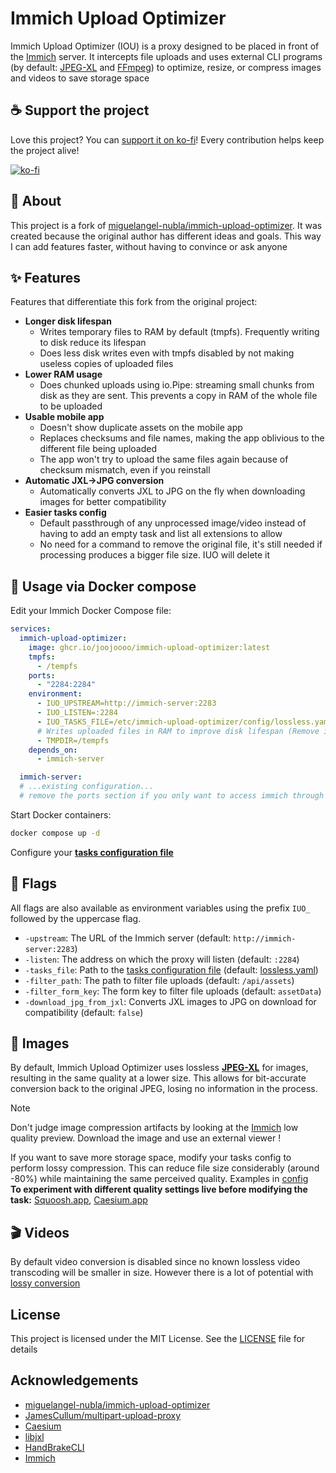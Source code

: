 # Immich Upload Optimizer
Immich Upload Optimizer (IOU) is a proxy designed to be placed in front of the [Immich](https://immich.app/) server. It intercepts file uploads and uses external CLI programs (by default: [JPEG-XL](https://jpegxl.info/) and [FFmpeg](https://www.ffmpeg.org/)) to optimize, resize, or compress images and videos to save storage space

## ☕  Support the project
Love this project? You can [support it on ko-fi](https://ko-fi.com/svilex)! Every contribution helps keep the project alive!

[![ko-fi](https://www.ko-fi.com/img/githubbutton_sm.svg)](https://ko-fi.com/svilex)

## 🎯 About
This project is a fork of [miguelangel-nubla/immich-upload-optimizer](https://github.com/miguelangel-nubla/immich-upload-optimizer). It was created because the original author has different ideas and goals. This way I can add features faster, without having to convince or ask anyone

## ✨ Features
Features that differentiate this fork from the original project:

- **Longer disk lifespan**
  - Writes temporary files to RAM by default (tmpfs). Frequently writing to disk reduce its lifespan
  - Does less disk writes even with tmpfs disabled by not making useless copies of uploaded files
- **Lower RAM usage**
  - Does chunked uploads using io.Pipe: streaming small chunks from disk as they are sent. This prevents a copy in RAM of the whole file to be uploaded
- **Usable mobile app**
  - Doesn't show duplicate assets on the mobile app
  - Replaces checksums and file names, making the app oblivious to the different file being uploaded
  - The app won't try to upload the same files again because of checksum mismatch, even if you reinstall
- **Automatic JXL->JPG conversion**
  - Automatically converts JXL to JPG on the fly when downloading images for better compatibility
- **Easier tasks config**
  - Default passthrough of any unprocessed image/video instead of having to add an empty task and list all extensions to allow
  - No need for a command to remove the original file, it's still needed if processing produces a bigger file size. IUO will delete it

## 🐋 Usage via Docker compose
Edit your Immich Docker Compose file:

```yaml
services:
  immich-upload-optimizer:
    image: ghcr.io/joojoooo/immich-upload-optimizer:latest
    tmpfs:
      - /tempfs
    ports:
      - "2284:2284"
    environment:
      - IUO_UPSTREAM=http://immich-server:2283
      - IUO_LISTEN=:2284
      - IUO_TASKS_FILE=/etc/immich-upload-optimizer/config/lossless.yaml
      # Writes uploaded files in RAM to improve disk lifespan (Remove if running low on RAM)
      - TMPDIR=/tempfs
    depends_on:
      - immich-server

  immich-server:
  # ...existing configuration...
  # remove the ports section if you only want to access immich through the proxy.
```
Start Docker containers:
```sh
docker compose up -d
```
Configure your **[tasks configuration file](TASKS.md)**

## 🚩 Flags
All flags are also available as environment variables using the prefix `IUO_` followed by the uppercase flag.
- `-upstream`: The URL of the Immich server (default: `http://immich-server:2283`)
- `-listen`: The address on which the proxy will listen (default: `:2284`)
- `-tasks_file`: Path to the [tasks configuration file](TASKS.md) (default: [lossless.yaml](config/lossless.yaml))
- `-filter_path`: The path to filter file uploads (default: `/api/assets`)
- `-filter_form_key`: The form key to filter file uploads (default: `assetData`)
- `-download_jpg_from_jxl`: Converts JXL images to JPG on download for compatibility (default: `false`)

## 📸 Images
By default, Immich Upload Optimizer uses lossless **[JPEG-XL](https://jpegxl.info/)** for images, resulting in the same quality at a lower size. This allows for bit-accurate conversion back to the original JPEG, losing no information in the process.
> [!NOTE]
> Don't judge image compression artifacts by looking at the [Immich](https://github.com/immich-app/immich) low quality preview. Download the image and use an external viewer !

If you want to save more storage space, modify your tasks config to perform lossy compression. This can reduce file size considerably (around -80%) while maintaining the same perceived quality. Examples in [config](config/)<br>
**To experiment with different quality settings live before modifying the task:** [Squoosh.app](https://squoosh.app/), [Caesium.app](https://caesium.app/)

## 🎬 Videos
By default video conversion is disabled since no known lossless video transcoding will be smaller in size. However there is a lot of potential with [lossy conversion](config/lossy.yaml)

## License
This project is licensed under the MIT License. See the [LICENSE](LICENSE) file for details

## Acknowledgements
- [miguelangel-nubla/immich-upload-optimizer](https://github.com/miguelangel-nubla/immich-upload-optimizer)
- [JamesCullum/multipart-upload-proxy](https://github.com/JamesCullum/multipart-upload-proxy)
- [Caesium](https://github.com/Lymphatus/caesium)
- [libjxl](https://github.com/libjxl/libjxl)
- [HandBrakeCLI](https://github.com/HandBrake/HandBrake)
- [Immich](https://github.com/immich-app/immich)
